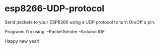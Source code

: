 # esp8266-UDP-protocol
Send packets to your ESP8266 using a UDP protocol to turn On/Off a pin.

Programs I'm using:
-PacketSender
-Arduino IDE

Happy new year!

